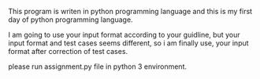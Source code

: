 This program is writen in python programming language and this is my first day of python programming language.

I am going to use your input format according to your guidline, but your input format and test cases seems different, so i am finally use, your input format after correction of test cases.

please run assignment.py file in python 3 environment.